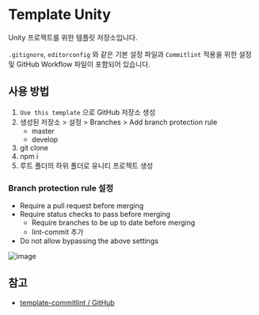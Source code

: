 # Template Unity

Unity 프로젝트를 위한 템플릿 저장소입니다.

`.gitignore`, `editorconfig` 와 같은 기본 설정 파일과 `Commitlint` 적용을 위한 설정 및 GitHub Workflow 파일이 포함되어 있습니다.

## 사용 방법

1. `Use this template` 으로 GitHub 저장소 생성
2. 생성된 저장소 > 설정 > Branches > Add branch protection rule
   - master
   - develop
3. git clone
4. npm i
5. 루트 폴더의 하위 폴더로 유니티 프로젝트 생성

### Branch protection rule 설정

- Require a pull request before merging
- Require status checks to pass before merging
  - Require branches to be up to date before merging
  - lint-commit 추가
- Do not allow bypassing the above settings

![image](https://github.com/Eu4ng/template-commitlint/assets/59055049/ce306e72-ac22-47c5-a558-365b6bfc14e2)

## 참고

- [template-commitlint / GitHub](https://github.com/Eu4ng/template-commitlint)

